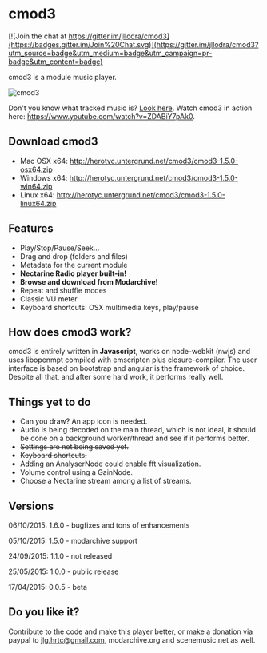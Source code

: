 # cmod3

[![Join the chat at https://gitter.im/jllodra/cmod3](https://badges.gitter.im/Join%20Chat.svg)](https://gitter.im/jllodra/cmod3?utm_source=badge&utm_medium=badge&utm_campaign=pr-badge&utm_content=badge)

cmod3 is a module music player.

![cmod3](https://raw.githubusercontent.com/jllodra/cmod3/master/screenshot.png "cmod3")

Don't you know what tracked music is? [Look here](http://en.wikipedia.org/wiki/Music_tracker).
Watch cmod3 in action here: <https://www.youtube.com/watch?v=ZDABiY7pAk0>.

## Download cmod3

* Mac OSX x64: <http://herotyc.untergrund.net/cmod3/cmod3-1.5.0-osx64.zip>
* Windows x64: <http://herotyc.untergrund.net/cmod3/cmod3-1.5.0-win64.zip>
* Linux x64: <http://herotyc.untergrund.net/cmod3/cmod3-1.5.0-linux64.zip>

## Features

* Play/Stop/Pause/Seek...
* Drag and drop (folders and files)
* Metadata for the current module
* **Nectarine Radio player built-in!**
* **Browse and download from Modarchive!**
* Repeat and shuffle modes
* Classic VU meter
* Keyboard shortcuts: OSX multimedia keys, <space> play/pause

## How does cmod3 work?

cmod3 is entirely written in **Javascript**, works on node-webkit (nwjs) and uses libopenmpt compiled with emscripten plus closure-compiler. The user interface is based on bootstrap and angular is the framework of choice. Despite all that, and after some hard work, it performs really well.

## Things yet to do

* Can you draw? An app icon is needed.
* Audio is being decoded on the main thread, which is not ideal, it should be done on a background worker/thread and see if it performs better.
* ~~Settings are not being saved yet.~~
* ~~Keyboard shortcuts.~~
* Adding an AnalyserNode could enable fft visualization.
* Volume control using a GainNode.
* Choose a Nectarine stream among a list of streams.

## Versions

06/10/2015: 1.6.0 - bugfixes and tons of enhancements

05/10/2015: 1.5.0 - modarchive support

24/09/2015: 1.1.0 - not released

25/05/2015: 1.0.0 - public release

17/04/2015: 0.0.5 - beta

## Do you like it?

Contribute to the code and make this player better, or make a donation via paypal to jlg.hrtc@gmail.com, modarchive.org and scenemusic.net as well.
